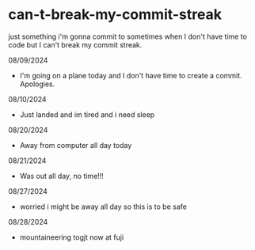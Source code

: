 # can-t-break-my-commit-streak
just something i'm gonna commit to sometimes when I don't have time to code but I can't break my commit streak.


08/09/2024
- I'm going on a plane today and I don't have time to create a commit. Apologies.

08/10/2024
- Just landed and im tired and i need sleep

08/20/2024
- Away from computer all day today

08/21/2024
- Was out all day, no time!!!

08/27/2024
- worried i might be away all day so this is to be safe

08/28/2024
- mountaineering togjt now at fuji 